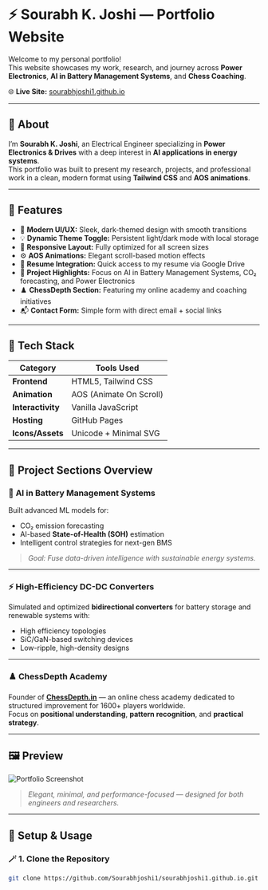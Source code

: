 # ⚡ Sourabh K. Joshi — Portfolio Website

Welcome to my personal portfolio!  
This website showcases my work, research, and journey across **Power Electronics**, **AI in Battery Management Systems**, and **Chess Coaching**.

🌐 **Live Site:** [sourabhjoshi1.github.io](https://sourabhjoshi1.github.io)

---

## 🧠 About

I’m **Sourabh K. Joshi**, an Electrical Engineer specializing in **Power Electronics & Drives** with a deep interest in **AI applications in energy systems**.  
This portfolio was built to present my research, projects, and professional work in a clean, modern format using **Tailwind CSS** and **AOS animations**.

---

## 🚀 Features

- 🎨 **Modern UI/UX:** Sleek, dark-themed design with smooth transitions  
- 💡 **Dynamic Theme Toggle:** Persistent light/dark mode with local storage  
- 🧩 **Responsive Layout:** Fully optimized for all screen sizes  
- ⚙️ **AOS Animations:** Elegant scroll-based motion effects  
- 📄 **Resume Integration:** Quick access to my resume via Google Drive  
- 🔋 **Project Highlights:** Focus on AI in Battery Management Systems, CO₂ forecasting, and Power Electronics  
- ♟️ **ChessDepth Section:** Featuring my online academy and coaching initiatives  
- 📬 **Contact Form:** Simple form with direct email + social links  

---

## 🧩 Tech Stack

| Category | Tools Used |
|-----------|-------------|
| **Frontend** | HTML5, Tailwind CSS |
| **Animation** | AOS (Animate On Scroll) |
| **Interactivity** | Vanilla JavaScript |
| **Hosting** | GitHub Pages |
| **Icons/Assets** | Unicode + Minimal SVG |

---

## 🧪 Project Sections Overview

### 🔋 **AI in Battery Management Systems**
Built advanced ML models for:
- CO₂ emission forecasting  
- AI-based **State-of-Health (SOH)** estimation  
- Intelligent control strategies for next-gen BMS  

> _Goal: Fuse data-driven intelligence with sustainable energy systems._

---

### ⚡ **High-Efficiency DC-DC Converters**
Simulated and optimized **bidirectional converters** for battery storage and renewable systems with:
- High efficiency topologies  
- SiC/GaN-based switching devices  
- Low-ripple, high-density designs  

---

### ♟️ **ChessDepth Academy**
Founder of **[ChessDepth.in](https://chessdepth.in)** — an online chess academy dedicated to structured improvement for 1600+ players worldwide.  
Focus on **positional understanding**, **pattern recognition**, and **practical strategy**.

---

## 🖼️ Preview

![Portfolio Screenshot](https://github.com/Sourabhjoshi1/sourabhjoshi1.github.io/raw/main/preview.png)

> _Elegant, minimal, and performance-focused — designed for both engineers and researchers._

---

## 🧰 Setup & Usage

### 🪄 1. Clone the Repository
```bash
git clone https://github.com/Sourabhjoshi1/sourabhjoshi1.github.io.git
